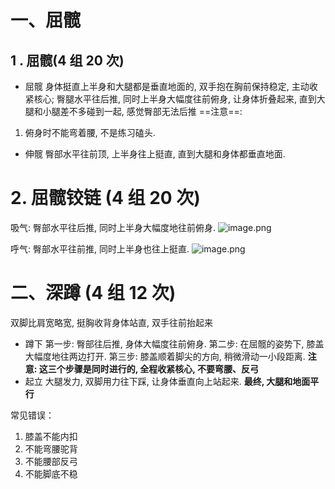 # 一、屈髋
## 1 . 屈髋(4 组 20 次)
* 屈髋
身体挺直上半身和大腿都是垂直地面的, 双手抱在胸前保持稳定, 主动收紧核心;
臀腿水平往后推, 同时上半身大幅度往前俯身, 让身体折叠起来, 直到大腿和小腿差不多碰到一起, 感觉臀部无法后推
==注意==: 
1. 俯身时不能弯着腰, 不是练习磕头.
* 伸髋
臀部水平往前顶, 上半身往上挺直, 直到大腿和身体都垂直地面.
# 2. 屈髋铰链 (4 组 20 次)
吸气: 臀部水平往后推, 同时上半身大幅度地往前俯身.
![image.png](https://oss-ob-img.oss-cn-hangzhou.aliyuncs.com/img/20230529200907.png)

呼气: 臀部水平往前推, 同时上半身也往上挺直.
![image.png](https://oss-ob-img.oss-cn-hangzhou.aliyuncs.com/img/20230529200933.png)
# 二、深蹲 (4 组 12 次)
双脚比肩宽略宽, 挺胸收背身体站直, 双手往前抬起来
- 蹲下
第一步: 臀部往后推, 身体大幅度往前俯身.
第二步: 在屈髋的姿势下, 膝盖大幅度地往两边打开.
第三步: 膝盖顺着脚尖的方向, 稍微滑动一小段距离.
**注意: 这三个步骤是同时进行的, 全程收紧核心, 不要弯腰、反弓**
- 起立
大腿发力, 双脚用力往下踩, 让身体垂直向上站起来.
**最终, 大腿和地面平行**

常见错误：
1. 膝盖不能内扣
2. 不能弯腰驼背
3. 不能腰部反弓
4. 不能脚底不稳